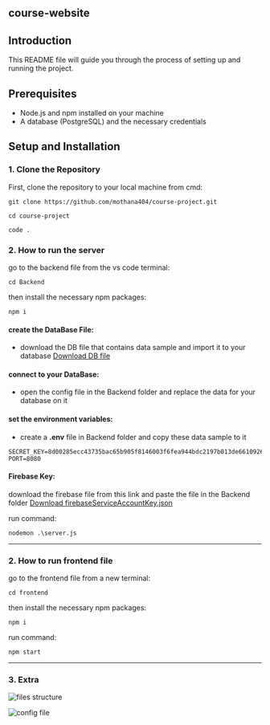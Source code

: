## course-website

## Introduction
This README file will guide you through the process of setting up and running the project.

## Prerequisites
- Node.js and npm installed on your machine
- A database (PostgreSQL) and the necessary credentials

## Setup and Installation

### 1. Clone the Repository
First, clone the repository to your local machine from cmd:
```
git clone https://github.com/mothana404/course-project.git
```

```
cd course-project
```

```
code .
```

### 2. How to run the server
go to the backend file from the vs code terminal:
```
cd Backend
```

then install the necessary npm packages:
```
npm i
```

#### create the DataBase File:
* download the DB file that contains data sample and import it to your database
[Download DB file](https://drive.google.com/file/d/1a95yJKdklkoRikWhnWJXv4WF9RSv4gDP/view?usp=sharing)

#### connect to your DataBase:
* open the config file in the Backend folder and replace the data for your database on it

#### set the environment variables:
* create a **.env** file in Backend folder and copy these data sample to it
```
SECRET_KEY=8d00285ecc43735bac65b905f8146003f6fea944bdc2197b013de6610926ad0222a1cc0641c0f48287c37938cf2081612b89e7ec82b7d60dcbb80609b7d84d81
PORT=8080
```

#### Firebase Key:
download the firebase file from this link and paste the file in the Backend folder
[Download firebaseServiceAccountKey.json](https://drive.google.com/file/d/1QIMVeBj1GGEPIkgnhw6dlaVKLCzf89FQ/view?usp=sharing)



run command:
```
nodemon .\server.js
```

***

### 2. How to run frontend file
go to the frontend file from a new terminal:
```
cd frontend
```

then install the necessary npm packages:
```
npm i
```

run command:
```
npm start
```

***
### 3. Extra
![files structure](https://firebasestorage.googleapis.com/v0/b/my-gallery-2e2f2.appspot.com/o/Screenshot%202024-06-09%20133726.png?alt=media&token=0ce806bc-6600-436c-acfe-60224cce8a2a)


![config file](https://firebasestorage.googleapis.com/v0/b/my-gallery-2e2f2.appspot.com/o/Screenshot%202024-06-09%20133933.png?alt=media&token=ca39240a-9f4b-4c04-b1b3-04df7d699a03)